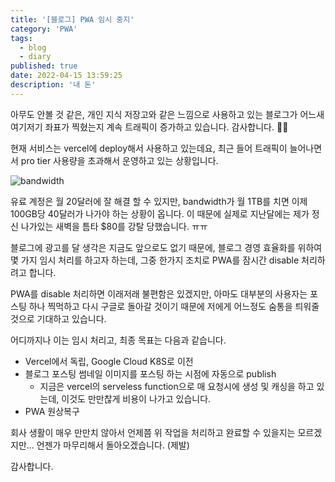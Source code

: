 ```yaml
---
title: '[블로그] PWA 임시 중지'
category: 'PWA'
tags:
  - blog
  - diary
published: true
date: 2022-04-15 13:59:25
description: '내 돈'
---
```


아무도 안볼 것 같은, 개인 지식 저장고와 같은 느낌으로 사용하고 있는 블로그가 어느새 여기저기 좌표가 찍혔는지 계속 트래픽이 증가하고 있습니다. 감사합니다. 🙇🏻

현재 서비스는 vercel에 deploy해서 사용하고 있는데요, 최근 들어 트래픽이 늘어나면서 pro tier 사용량을 초과해서 운영하고 있는 상황입니다.

![bandwidth](./images/bandwidth.png)

유료 계정은 월 20달러에 잘 해결 할 수 있지만, bandwidth가 월 1TB를 치면 이제 100GB당 40달러가 나가야 하는 상황이 옵니다. 이 때문에 실제로 지난달에는 제가 정신 나가있는 새벽을 틈타 $80를 강탈 당했습니다. ㅠㅠ

블로그에 광고를 달 생각은 지금도 앞으로도 없기 때문에, 블로그 경영 효율화를 위하여 몇 가지 임시 처리를 하고자 하는데, 그중 한가지 조치로 PWA를 잠시간 disable 처리하려고 합니다.

PWA를 disable 처리하면 이래저래 불편함은 있겠지만, 아마도 대부분의 사용자는 포스팅 하나 찍먹하고 다시 구글로 돌아갈 것이기 때문에 저에게 어느정도 숨통을 틔워줄 것으로 기대하고 있습니다.

어디까지나 이는 임시 처리고, 최종 목표는 다음과 같습니다.

- Vercel에서 독립, Google Cloud K8S로 이전
- 블로그 포스팅 썸네일 이미지를 포스팅 하는 시점에 자동으로 publish
  - 지금은 vercel의 serveless function으로 매 요청시에 생성 및 캐싱을 하고 있는데, 이것도 만만찮게 비용이 나가고 있습니다.
- PWA 원상복구

회사 생활이 매우 만만치 않아서 언제쯤 위 작업을 처리하고 완료할 수 있을지는 모르겠지만... 언젠가 마무리해서 돌아오겠습니다. (제발)

감사합니다.
